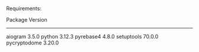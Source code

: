 Requirements:

Package           Version
----------------- ----------
aiogram             3.5.0
python              3.12.3
pyrebase4           4.8.0
setuptools          70.0.0
pycryptodome        3.20.0